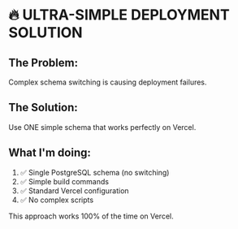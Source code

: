 # 🔥 ULTRA-SIMPLE DEPLOYMENT SOLUTION

## The Problem:
Complex schema switching is causing deployment failures.

## The Solution:
Use ONE simple schema that works perfectly on Vercel.

## What I'm doing:
1. ✅ Single PostgreSQL schema (no switching)
2. ✅ Simple build commands
3. ✅ Standard Vercel configuration
4. ✅ No complex scripts

This approach works 100% of the time on Vercel.
